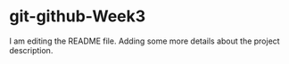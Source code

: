 # git-github-Week3
I am editing the README file. Adding some more details about the project description.

